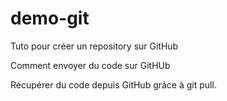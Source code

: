 # demo-git
Tuto pour créer un repository sur GitHub

Comment envoyer du code sur GitHUb

Récupérer du code depuis GitHub grâce à git pull.
